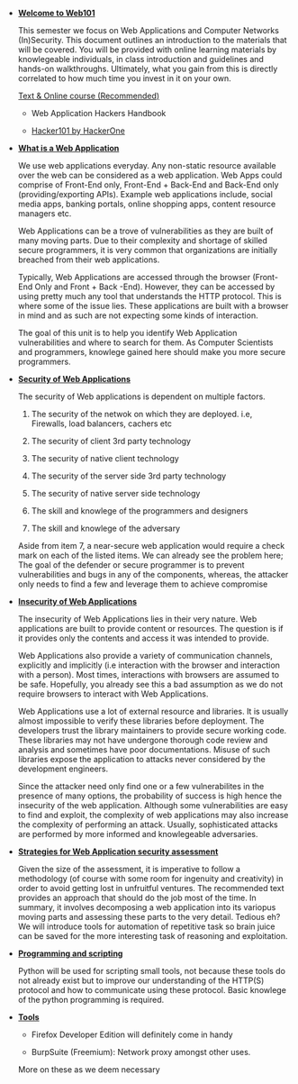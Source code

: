 +   <u>**Welcome to Web101**</u>

    This semester we focus on Web Applications and Computer Networks (In)Security. This document outlines an introduction to
    the materials that will be covered. You will be provided with online learning materials by knowlegeable individuals, in class
    introduction and guidelines and hands-on walkthroughs. Ultimately, what you gain from this is directly correlated to how much
    time you invest in it on your own.

    <u>Text & Online course (Recommended)</u>

    +   Web Application Hackers Handbook

    +   [Hacker101 by HackerOne](https://www.hacker101.com)

+   <u>**What is a Web Application**</u>

    We use web applications everyday. Any non-static resource available over the web can be considered as a web application. Web Apps
    could comprise of Front-End only, Front-End + Back-End and Back-End only (providing/exporting APIs). Example web applications 
    include, social media apps, banking portals, online shopping apps, content resource managers etc.

    Web Applications can be a trove of vulnerabilities as they are built of many moving parts. Due to their complexity and shortage of
    skilled secure programmers, it is very common that organizations are initially breached from their web applications.

    Typically, Web Applications are accessed through the browser (Front-End Only and Front + Back -End). However, they can be accessed
    by using pretty much any tool that understands the HTTP protocol. This is where some of the issue lies. These applications are built
    with a browser in mind and as such are not expecting some kinds of interaction.
    
    The goal of this unit is to help you identify Web Application vulnerabilities and where to search for them. As Computer Scientists and
    programmers, knowlege gained here should make you more secure programmers.

+   <u>**Security of Web Applications**</u>

    The security of Web applications is dependent on multiple factors.

    1.  The security of the netwok on which they are deployed. i.e, Firewalls, load balancers, cachers etc

    2.  The security of client 3rd party technology

    3.  The security of native client technology

    4.  The security of the server side  3rd party technology

    5.  The security of native server side technology

    6.  The skill and knowlege of the programmers and designers

    7.  The skill and knowlege of the adversary

    Aside from item 7, a near-secure web application would require a check mark on each of the listed items. We can already see the problem here;
    The goal of the defender or secure programmer is to prevent vulnerabilities and bugs in any of the components, whereas, the attacker only needs
    to find a few and leverage them to achieve compromise

+   <u>**Insecurity of Web Applications**</u>

    The insecurity of Web Applications lies in their very nature. Web applications are built to provide content or resources. The question is if it
    provides only the contents and access it was intended to provide.

    Web Applications also provide a variety of communication channels, explicitly and implicitly (i.e interaction with the browser and interaction with a person).
    Most times, interactions with browsers are assumed to be safe. Hopefully, you already see this a bad assumption as we do not require browsers to interact
    with Web Applications.

    Web Applications use a lot of external resource and libraries. It is usually almost impossible to verify these libraries before deployment. The developers
    trust the library maintainers to provide secure working code. These libraries may not have undergone thorough code review and analysis and sometimes have poor
    documentations. Misuse of such libraries expose the application to attacks never considered by the development engineers.

    Since the attacker need only find one or a few vulnerabilites in the presence of many options, the probability of success is high hence the insecurity of 
    the web application. Although some vulnerabilities are easy to find and exploit, the complexity of web applications may also increase the complexity of
    performing an attack. Usually, sophisticated attacks are performed by more informed and knowlegeable adversaries.

+   <u>**Strategies for Web Application security assessment**</u>

    Given the size of the assessment, it is imperative to follow a methodology (of course with some room for ingenuity and creativity) in order to avoid getting
    lost in unfruitful ventures. The recommended text provides an approach that should do the job most of the time. In summary, it involves decomposing a web application
    into its variopus moving parts and assessing these parts to the very detail. Tedious eh? We will introduce tools for automation of repetitive task so brain juice can
    be saved for the more interesting task of reasoning and exploitation.

+   <u>**Programming and scripting**</u>

    Python will be used for scripting small tools, not because these tools do not already exist but to improve our understanding of the HTTP(S) protocol and
    how to communicate using these protocol. Basic knowlege of the python programming is required.

+   <u>**Tools**</u>

    +   Firefox Developer Edition will definitely come in handy

    +   BurpSuite (Freemium): Network proxy amongst other uses.

    More on these as we deem necessary